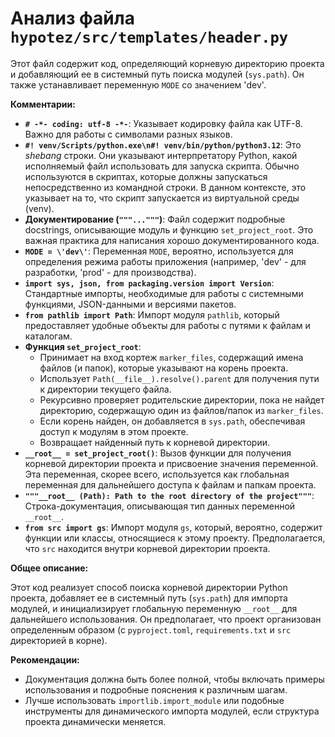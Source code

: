 # Анализ файла `hypotez/src/templates/header.py`

Этот файл содержит код, определяющий корневую директорию проекта и добавляющий ее в системный путь поиска модулей (`sys.path`).  Он также устанавливает переменную `MODE` со значением 'dev'.

**Комментарии:**

* **`# -*- coding: utf-8 -*-`**:  Указывает кодировку файла как UTF-8.  Важно для работы с символами разных языков.
* **`#! venv/Scripts/python.exe\n#! venv/bin/python/python3.12`**:  Это *shebang* строки. Они указывают интерпретатору Python, какой исполняемый файл использовать для запуска скрипта.  Обычно используются в скриптах, которые должны запускаться непосредственно из командной строки. В данном контексте, это указывает на то, что скрипт запускается из виртуальной среды (venv).
* **Документирование (`"""..."""`)**: Файл содержит подробные docstrings, описывающие модуль и функцию `set_project_root`. Это важная практика для написания хорошо документированного кода.
* **`MODE = \'dev\'`**:  Переменная `MODE`, вероятно, используется для определения режима работы приложения (например, 'dev' - для разработки, 'prod' - для производства).
* **`import sys, json, from packaging.version import Version`**: Стандартные импорты, необходимые для работы с системными функциями, JSON-данными и версиями пакетов.
* **`from pathlib import Path`**:  Импорт модуля `pathlib`, который предоставляет удобные объекты для работы с путями к файлам и каталогам.
* **Функция `set_project_root`**:
    * Принимает на вход кортеж `marker_files`, содержащий имена файлов (и папок), которые указывают на корень проекта.
    * Использует `Path(__file__).resolve().parent` для получения пути к директории текущего файла.
    * Рекурсивно проверяет родительские директории, пока не найдет директорию, содержащую один из файлов/папок из `marker_files`.
    * Если корень найден, он добавляется в `sys.path`, обеспечивая доступ к модулям в этом проекте.
    * Возвращает найденный путь к корневой директории.
* **`__root__ = set_project_root()`**:  Вызов функции для получения корневой директории проекта и присвоение значения переменной.  Эта переменная, скорее всего, используется как глобальная переменная для дальнейшего доступа к файлам и папкам проекта.
* **`"""__root__ (Path): Path to the root directory of the project"""`**:  Строка-документация, описывающая тип данных переменной `__root__`.
* **`from src import gs`**: Импорт модуля `gs`, который, вероятно, содержит функции или классы, относящиеся к этому проекту.  Предполагается, что `src` находится внутри корневой директории проекта.

**Общее описание:**

Этот код реализует способ поиска корневой директории Python проекта, добавляет ее в системный путь (`sys.path`) для импорта модулей, и инициализирует глобальную переменную `__root__` для дальнейшего использования.  Он предполагает, что проект организован определенным образом (с `pyproject.toml`, `requirements.txt` и `src` директорией в корне).

**Рекомендации:**

* Документация должна быть более полной, чтобы включать примеры использования и подробные пояснения к различным шагам.
* Лучше использовать `importlib.import_module` или подобные инструменты для динамического импорта модулей, если структура проекта динамически меняется.
